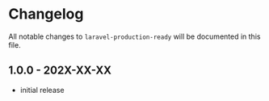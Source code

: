# Changelog

All notable changes to `laravel-production-ready` will be documented in this file.

## 1.0.0 - 202X-XX-XX

- initial release
